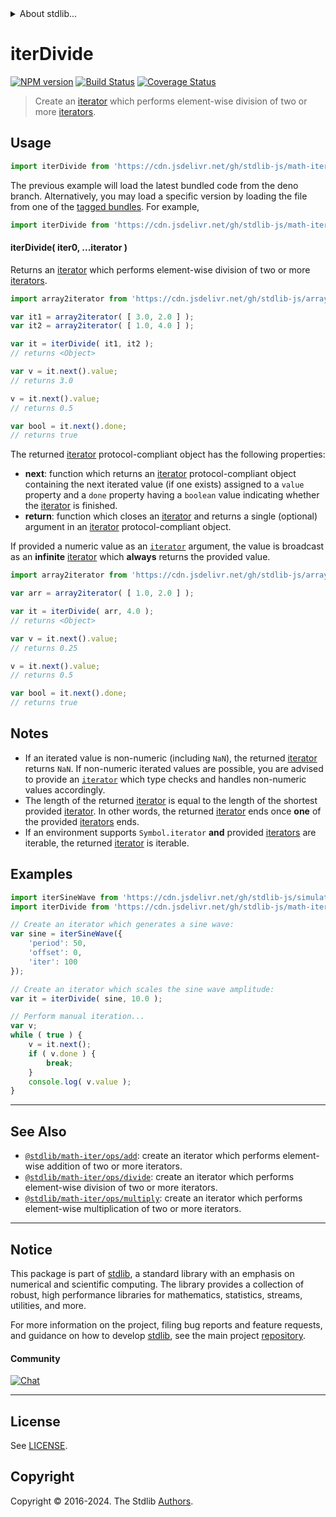 <!--

@license Apache-2.0

Copyright (c) 2019 The Stdlib Authors.

Licensed under the Apache License, Version 2.0 (the "License");
you may not use this file except in compliance with the License.
You may obtain a copy of the License at

   http://www.apache.org/licenses/LICENSE-2.0

Unless required by applicable law or agreed to in writing, software
distributed under the License is distributed on an "AS IS" BASIS,
WITHOUT WARRANTIES OR CONDITIONS OF ANY KIND, either express or implied.
See the License for the specific language governing permissions and
limitations under the License.

-->


<details>
  <summary>
    About stdlib...
  </summary>
  <p>We believe in a future in which the web is a preferred environment for numerical computation. To help realize this future, we've built stdlib. stdlib is a standard library, with an emphasis on numerical and scientific computation, written in JavaScript (and C) for execution in browsers and in Node.js.</p>
  <p>The library is fully decomposable, being architected in such a way that you can swap out and mix and match APIs and functionality to cater to your exact preferences and use cases.</p>
  <p>When you use stdlib, you can be absolutely certain that you are using the most thorough, rigorous, well-written, studied, documented, tested, measured, and high-quality code out there.</p>
  <p>To join us in bringing numerical computing to the web, get started by checking us out on <a href="https://github.com/stdlib-js/stdlib">GitHub</a>, and please consider <a href="https://opencollective.com/stdlib">financially supporting stdlib</a>. We greatly appreciate your continued support!</p>
</details>

# iterDivide

[![NPM version][npm-image]][npm-url] [![Build Status][test-image]][test-url] [![Coverage Status][coverage-image]][coverage-url] <!-- [![dependencies][dependencies-image]][dependencies-url] -->

> Create an [iterator][mdn-iterator-protocol] which performs element-wise division of two or more [iterators][mdn-iterator-protocol].

<!-- Section to include introductory text. Make sure to keep an empty line after the intro `section` element and another before the `/section` close. -->

<section class="intro">

</section>

<!-- /.intro -->

<!-- Package usage documentation. -->



<section class="usage">

## Usage

```javascript
import iterDivide from 'https://cdn.jsdelivr.net/gh/stdlib-js/math-iter-ops-divide@deno/mod.js';
```
The previous example will load the latest bundled code from the deno branch. Alternatively, you may load a specific version by loading the file from one of the [tagged bundles](https://github.com/stdlib-js/math-iter-ops-divide/tags). For example,

```javascript
import iterDivide from 'https://cdn.jsdelivr.net/gh/stdlib-js/math-iter-ops-divide@v0.2.2-deno/mod.js';
```

#### iterDivide( iter0, ...iterator )

Returns an [iterator][mdn-iterator-protocol] which performs element-wise division of two or more [iterators][mdn-iterator-protocol].

```javascript
import array2iterator from 'https://cdn.jsdelivr.net/gh/stdlib-js/array-to-iterator@deno/mod.js';

var it1 = array2iterator( [ 3.0, 2.0 ] );
var it2 = array2iterator( [ 1.0, 4.0 ] );

var it = iterDivide( it1, it2 );
// returns <Object>

var v = it.next().value;
// returns 3.0

v = it.next().value;
// returns 0.5

var bool = it.next().done;
// returns true
```

The returned [iterator][mdn-iterator-protocol] protocol-compliant object has the following properties:

-   **next**: function which returns an [iterator][mdn-iterator-protocol] protocol-compliant object containing the next iterated value (if one exists) assigned to a `value` property and a `done` property having a `boolean` value indicating whether the [iterator][mdn-iterator-protocol] is finished.
-   **return**: function which closes an [iterator][mdn-iterator-protocol] and returns a single (optional) argument in an [iterator][mdn-iterator-protocol] protocol-compliant object.

If provided a numeric value as an [`iterator`][mdn-iterator-protocol] argument, the value is broadcast as an **infinite** [iterator][mdn-iterator-protocol] which **always** returns the provided value.

```javascript
import array2iterator from 'https://cdn.jsdelivr.net/gh/stdlib-js/array-to-iterator@deno/mod.js';

var arr = array2iterator( [ 1.0, 2.0 ] );

var it = iterDivide( arr, 4.0 );
// returns <Object>

var v = it.next().value;
// returns 0.25

v = it.next().value;
// returns 0.5

var bool = it.next().done;
// returns true
```

</section>

<!-- /.usage -->

<!-- Package usage notes. Make sure to keep an empty line after the `section` element and another before the `/section` close. -->

<section class="notes">

## Notes

-   If an iterated value is non-numeric (including `NaN`), the returned [iterator][mdn-iterator-protocol] returns `NaN`. If non-numeric iterated values are possible, you are advised to provide an [`iterator`][mdn-iterator-protocol] which type checks and handles non-numeric values accordingly.
-   The length of the returned [iterator][mdn-iterator-protocol] is equal to the length of the shortest provided [iterator][mdn-iterator-protocol]. In other words, the returned [iterator][mdn-iterator-protocol] ends once **one** of the provided [iterators][mdn-iterator-protocol] ends.
-   If an environment supports `Symbol.iterator` **and** provided [iterators][mdn-iterator-protocol] are iterable, the returned [iterator][mdn-iterator-protocol] is iterable.

</section>

<!-- /.notes -->

<!-- Package usage examples. -->

<section class="examples">

## Examples

<!-- eslint no-undef: "error" -->

```javascript
import iterSineWave from 'https://cdn.jsdelivr.net/gh/stdlib-js/simulate-iter-sine-wave@deno/mod.js';
import iterDivide from 'https://cdn.jsdelivr.net/gh/stdlib-js/math-iter-ops-divide@deno/mod.js';

// Create an iterator which generates a sine wave:
var sine = iterSineWave({
    'period': 50,
    'offset': 0,
    'iter': 100
});

// Create an iterator which scales the sine wave amplitude:
var it = iterDivide( sine, 10.0 );

// Perform manual iteration...
var v;
while ( true ) {
    v = it.next();
    if ( v.done ) {
        break;
    }
    console.log( v.value );
}
```

</section>

<!-- /.examples -->

<!-- Section to include cited references. If references are included, add a horizontal rule *before* the section. Make sure to keep an empty line after the `section` element and another before the `/section` close. -->

<section class="references">

</section>

<!-- /.references -->

<!-- Section for related `stdlib` packages. Do not manually edit this section, as it is automatically populated. -->

<section class="related">

* * *

## See Also

-   <span class="package-name">[`@stdlib/math-iter/ops/add`][@stdlib/math/iter/ops/add]</span><span class="delimiter">: </span><span class="description">create an iterator which performs element-wise addition of two or more iterators.</span>
-   <span class="package-name">[`@stdlib/math-iter/ops/divide`][@stdlib/math/iter/ops/divide]</span><span class="delimiter">: </span><span class="description">create an iterator which performs element-wise division of two or more iterators.</span>
-   <span class="package-name">[`@stdlib/math-iter/ops/multiply`][@stdlib/math/iter/ops/multiply]</span><span class="delimiter">: </span><span class="description">create an iterator which performs element-wise multiplication of two or more iterators.</span>

</section>

<!-- /.related -->

<!-- Section for all links. Make sure to keep an empty line after the `section` element and another before the `/section` close. -->


<section class="main-repo" >

* * *

## Notice

This package is part of [stdlib][stdlib], a standard library with an emphasis on numerical and scientific computing. The library provides a collection of robust, high performance libraries for mathematics, statistics, streams, utilities, and more.

For more information on the project, filing bug reports and feature requests, and guidance on how to develop [stdlib][stdlib], see the main project [repository][stdlib].

#### Community

[![Chat][chat-image]][chat-url]

---

## License

See [LICENSE][stdlib-license].


## Copyright

Copyright &copy; 2016-2024. The Stdlib [Authors][stdlib-authors].

</section>

<!-- /.stdlib -->

<!-- Section for all links. Make sure to keep an empty line after the `section` element and another before the `/section` close. -->

<section class="links">

[npm-image]: http://img.shields.io/npm/v/@stdlib/math-iter-ops-divide.svg
[npm-url]: https://npmjs.org/package/@stdlib/math-iter-ops-divide

[test-image]: https://github.com/stdlib-js/math-iter-ops-divide/actions/workflows/test.yml/badge.svg?branch=v0.2.2
[test-url]: https://github.com/stdlib-js/math-iter-ops-divide/actions/workflows/test.yml?query=branch:v0.2.2

[coverage-image]: https://img.shields.io/codecov/c/github/stdlib-js/math-iter-ops-divide/main.svg
[coverage-url]: https://codecov.io/github/stdlib-js/math-iter-ops-divide?branch=main

<!--

[dependencies-image]: https://img.shields.io/david/stdlib-js/math-iter-ops-divide.svg
[dependencies-url]: https://david-dm.org/stdlib-js/math-iter-ops-divide/main

-->

[chat-image]: https://img.shields.io/gitter/room/stdlib-js/stdlib.svg
[chat-url]: https://app.gitter.im/#/room/#stdlib-js_stdlib:gitter.im

[stdlib]: https://github.com/stdlib-js/stdlib

[stdlib-authors]: https://github.com/stdlib-js/stdlib/graphs/contributors

[umd]: https://github.com/umdjs/umd
[es-module]: https://developer.mozilla.org/en-US/docs/Web/JavaScript/Guide/Modules

[deno-url]: https://github.com/stdlib-js/math-iter-ops-divide/tree/deno
[deno-readme]: https://github.com/stdlib-js/math-iter-ops-divide/blob/deno/README.md
[umd-url]: https://github.com/stdlib-js/math-iter-ops-divide/tree/umd
[umd-readme]: https://github.com/stdlib-js/math-iter-ops-divide/blob/umd/README.md
[esm-url]: https://github.com/stdlib-js/math-iter-ops-divide/tree/esm
[esm-readme]: https://github.com/stdlib-js/math-iter-ops-divide/blob/esm/README.md
[branches-url]: https://github.com/stdlib-js/math-iter-ops-divide/blob/main/branches.md

[stdlib-license]: https://raw.githubusercontent.com/stdlib-js/math-iter-ops-divide/main/LICENSE

[mdn-iterator-protocol]: https://developer.mozilla.org/en-US/docs/Web/JavaScript/Reference/Iteration_protocols#The_iterator_protocol

<!-- <related-links> -->

[@stdlib/math/iter/ops/add]: https://github.com/stdlib-js/math-iter-ops-add/tree/deno

[@stdlib/math/iter/ops/divide]: https://github.com/stdlib-js/math-iter-ops-divide/tree/deno

[@stdlib/math/iter/ops/multiply]: https://github.com/stdlib-js/math-iter-ops-multiply/tree/deno

<!-- </related-links> -->

</section>

<!-- /.links -->
